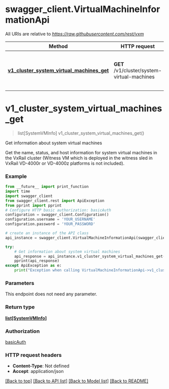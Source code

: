 # swagger_client.VirtualMachineInformationApi

All URIs are relative to *https://raw.githubusercontent.com/rest/vxm*

Method | HTTP request | Description
------------- | ------------- | -------------
[**v1_cluster_system_virtual_machines_get**](VirtualMachineInformationApi.md#v1_cluster_system_virtual_machines_get) | **GET** /v1/cluster/system-virtual-machines | Get information about system virtual machines

# **v1_cluster_system_virtual_machines_get**
> list[SystemVMInfo] v1_cluster_system_virtual_machines_get()

Get information about system virtual machines

Get the name, status, and host information for system virtual machines in the VxRail cluster (Witness VM which is deployed in the witness sled in VxRail VD-4000r or VD-4000z platforms is not included).

### Example
```python
from __future__ import print_function
import time
import swagger_client
from swagger_client.rest import ApiException
from pprint import pprint
# Configure HTTP basic authorization: basicAuth
configuration = swagger_client.Configuration()
configuration.username = 'YOUR_USERNAME'
configuration.password = 'YOUR_PASSWORD'

# create an instance of the API class
api_instance = swagger_client.VirtualMachineInformationApi(swagger_client.ApiClient(configuration))

try:
    # Get information about system virtual machines
    api_response = api_instance.v1_cluster_system_virtual_machines_get()
    pprint(api_response)
except ApiException as e:
    print("Exception when calling VirtualMachineInformationApi->v1_cluster_system_virtual_machines_get: %s\n" % e)
```

### Parameters
This endpoint does not need any parameter.

### Return type

[**list[SystemVMInfo]**](SystemVMInfo.md)

### Authorization

[basicAuth](../README.md#basicAuth)

### HTTP request headers

 - **Content-Type**: Not defined
 - **Accept**: application/json

[[Back to top]](#) [[Back to API list]](../README.md#documentation-for-api-endpoints) [[Back to Model list]](../README.md#documentation-for-models) [[Back to README]](../README.md)

